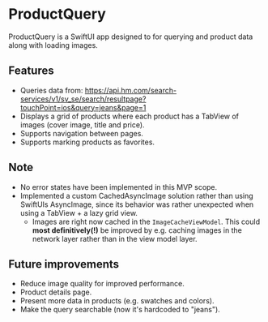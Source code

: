 # ProductQuery

ProductQuery is a SwiftUI app designed to for querying and product data along with loading images.

## Features

- Queries data from:
  https://api.hm.com/search-services/v1/sv_se/search/resultpage?touchPoint=ios&query=jeans&page=1
- Displays a grid of products where each product has a TabView of images (cover image, title and price).
- Supports navigation between pages.
- Supports marking products as favorites.

## Note

- No error states have been implemented in this MVP scope.
- Implemented a custom CachedAsyncImage solution rather than using SwiftUIs AsyncImage, since its behavior was rather unexpected when using a TabView + a lazy grid view.
  - Images are right now cached in the `ImageCacheViewModel`. This could **most definitively(!)** be improved by e.g. caching images in the network layer rather than in the view model layer. 


## Future improvements

- Reduce image quality for improved performance.
- Product details page.
- Present more data in products (e.g. swatches and colors).
- Make the query searchable (now it's hardcoded to "jeans").
